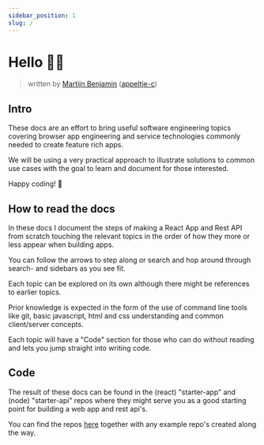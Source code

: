 ```yaml
---
sidebar_position: 1
slug: /
---
```


# Hello 👋🏽

> written by [Martijn Benjamin](https://www.linkedin.com/in/martijn-benjamin/) ([appeltje-c](https://github.com/appeltje-c))

## Intro

These docs are an effort to bring useful software engineering topics covering
browser app engineering and service technologies commonly needed to create feature
rich apps.

We will be using a very practical approach to illustrate solutions to common use
cases with the goal to learn and document for those interested.

Happy coding! 💙

## How to read the docs

In these docs I document the steps of making a React App and Rest API from scratch
touching the relevant topics in the order of how they more or less appear when
building apps.

You can follow the arrows to step along or search and hop around through search-
and sidebars as you see fit.

Each topic can be explored on its own although there might be references to earlier
topics.

Prior knowledge is expected in the form of the use of command line tools like git,
basic javascript, html and css understanding and common client/server concepts.

Each topic will have a "Code" section for those who can do without reading and
lets you jump straight into writing code.

## Code

The result of these docs can be found in the (react) "starter-app" and (node)
"starter-api" repos where they might serve you as a good starting point for
building a web app and rest api's.

You can find the repos [here](https://github.com/appeltje-c?tab=repositories)
together with any example repo's created along the way.
